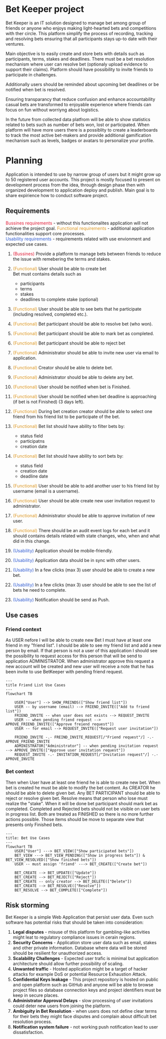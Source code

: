 # Bet Keeper project

Bet Keeper is an IT solution designed to manage bet among group of friends or anyone who enjoys making light-hearted bets and competitions with ther circle. This platform simplify the process of recording, tracking and resolving bets ensuring that all participants stays up-to date with their ventures.

Main objective is to easily create and store bets with details such as participants, terms, stakes and deadlines. There must be a bet resolution mechanism where user can resolve bet (optionaly upload evidence to support their claims). Platform should have possibility to invite friends to participate in challenges.

Additionally users should be reminded about upcoming bet deadlines or be notified when bet is resolved. 

Ensuring transparancy that reduce confusion and enhance accountability casual bets are transformed to enjoyable experience where friends can focus on fun without worriyng about logistics. 

In the future from collected data platfrom will be able to show statistics related to bets such as number of bets won, lost or participated. When platform will have more users there is a possiblity to create a leaderboards to track the most active bet-makers and provide additional gamification mechanism such as levels, badges or avatars to personalize your profile.

# Planning

Application is intended to use by narrow group of users but it might grow up to 50 registered user accounts. This project is mostly focused to present on development process from the idea, through design phase then with organized development to application deploy and publish. Main goal is to share expirience how to conduct software project.

## Requirements

<span style="color: #E11E39">Bussines requirements</span> - without this functionalites application will not achieve the project goal. 
<span style="color: #DB9724">Functional requirements</span> - additional application functionalities support core processes.  
<span style="color: #2E5AD1">Usability requirements</span> - requirements related with use envionment and expected use cases.

1. <span style="color: #E11E39">(Bussines)</span> Provide a platform to manage bets between friends to reduce the issue with remebering the terms and stakes.
1. <span style="color: #DB9724">(Functional)</span> User should be able to create bet  
    Bet must contains details such as
    - participants
    - terms
    - stakes
    - deadlines to complete stake (optional)
2. <span style="color: #DB9724">(Functional)</span> User should be able to see bets that he participate (including resolved, completed etc.).
3. <span style="color: #DB9724">(Functional)</span> Bet participant should be able to resolve bet (who won).
4. <span style="color: #DB9724">(Functional)</span> Bet participant should be able to mark bet as completed.
6. <span style="color: #DB9724">(Functional)</span> Bet participant should be able to reject bet
6. <span style="color: #DB9724">(Functional)</span> Administrator should be able to invite new user via email to application.
6. <span style="color: #DB9724">(Functional)</span> Creator should be able to delete bet.
6. <span style="color: #DB9724">(Functional)</span> Administrator should be able to delete any bet.
4. <span style="color: #DB9724">(Functional)</span> User should be notified when bet is Finished.
5. <span style="color: #DB9724">(Functional)</span> User should be notified when bet deadline is approaching (if bet is not Finished) (3 days left).


7. <span style="color: #DB9724">(Functional)</span> During bet creation creator should be able to select one friend from his friend list to be participate of the bet. 
8. <span style="color: #DB9724">(Functional)</span> Bet list should have ability to filter bets by:
    - status field
    - participatns
    - creation date
8. <span style="color: #DB9724">(Functional)</span> Bet list should have ability to sort bets by:
    - status field
    - creation date
    - deadline date
8. <span style="color: #DB9724">(Functional)</span> User should be able to add another user to his friend list by username (email is a username).
9. <span style="color: #DB9724">(Functional)</span> User should be able create new user invitation request to administrator.
10. <span style="color: #DB9724">(Functional)</span> Administrator should be able to approve invitation of new user.
8. <span style="color: #DB9724">(Functional)</span> There should be an audit event logs for each bet and it should contains details related with state changes, who, when and what did in this change. 

11. <span style="color: #2E5AD1">(Usability)</span> Application should be mobile-friendly.
11. <span style="color: #2E5AD1">(Usability)</span> Application data should be in sync with other users.
12. <span style="color: #2E5AD1">(Usability)</span> In a few clicks (max 3) user should be able to create a new bet.
13. <span style="color: #2E5AD1">(Usability)</span> In a few clicks (max 3) user should be able to see the list of bets he need to complete.
5. <span style="color: #2E5AD1">(Usability)</span> Notification should be send as Push.

## Use cases

### Friend context

As USER nefore I will be able to create new Bet I must have at least one friend in my "friend list". I should be able to see my friend list and add a new person by email. If that person is not a user of this application I should see the possibility to request access for this person that will be send to application ADMINISTRATOR. When administrator approve this request a new account will be created and new user will receive a note that he has been invite to use BetKeeper with pending friend request.


```mermaid
---
title Friend List Use Cases
---
flowchart TB
    
    USER["User"] --> SHOW_FREINDS(["Show friend list"])
    USER -- by username (email) --> FRIEND_INVITE(["Add to friend list"])
    FRIEND_INVITE -- when user does not exists --> REQUEST_INVITE
    USER -- when pending friend request --> APROVE_FRIEND_INVITE(["Approve freiend request"])
    USER -- for email --> REQUEST_INVITE(["Request user invitation"])

    FRIEND_INVITE -.- FREIND_INVITE_REQUEST[/"Friend request"/] -.- APROVE_FRIEND_INVITE
    ADMINISTRATOR["Administrator"] -- when pending invitation request --> APROVE_INVITE(["Approve user invitation request"])
    REQUEST_INVITE -.- INVITATION_REQUEST[/"Invitation request"/] -.- APROVE_INVITE
```

### Bet context
Then when User have at least one friend he is able to create new bet. When bet is created he must be able to modify the bet content. As CREATOR he should be able to delete given bet. Any BET PARTICIPANT should be able to reject or resolve given bet. Resolve means that person who lose must realize the "stake". When it will be done bet participant should mark bet as completed. Completed and Rejected bets should not be visible on user bets in progress list. Both are treated as FINISHED so there is no more further actions possible. Those items should be move to separate view that presents only Finished bets.

```mermaid
---
title: Bet Use Cases
---
flowchart TB
    USER["User"] ---> BET_VIEW(["Show participated bets"]) 
    BET_VIEW ---> BET_VIEW_PENDING(["Show in progress bets"]) & BET_VIEW_RESOLVED(["Show finished bets"])
    USER -- must assign 'friend' ---> BET_CREATE(["Create bet"])

    BET_CREATE --> BET_UPDATE(["Update"])
    BET_CREATE --> BET_REJECT(["Reject"])
    BET_CREATE -- only creator --> BET_DELETE(["Delete"])
    BET_CREATE --> BET_RESOLVE(["Resolve"])
    BET_RESOLVE --> BET_COMPLETE(["Complete"])
```

## Risk storming

Bet Keeper is a simple Web Application that persist user data. Even such software has potential risks that should be taken into consideration:

1. **Legal disputes** - misuse of this platform for gambling-like activities might leat to regulatory compliance issues in cerain regions.
2. **Security Concerns** - Application store user data such as email, stakes and other private information. Database where data will be stored should be resilient for unauthorized access. 
3. **Scalability Challenges** - Expected user trafic is minimal but application architecture should allow further possibility of scaling.
4. **Unwanted traffic** - Hosted application might be a target of hacker attacks for example DoS or potential Resource Exhaustion Attack.
5. **Confidential Keys leakage** - This project repository is hosted on public and open platform such as GitHub and anyone will be able to browse project files so database connection keys and project identifiers must be keep in secure places.
6. **Administrator Approval Delays** - slow processing of user invitations could deter new users from joining the platform.
7. **Ambiguity in Bet Resolution** - when users does not define clear terms for their bets they might face disputes and complain about difficult bet resolution process.
8. **Notification system failure** - not working push notification lead to user dissatisfaction.